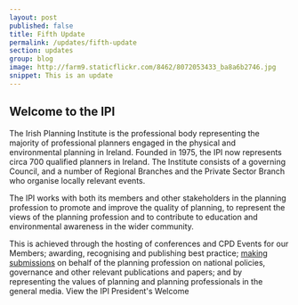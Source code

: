 ```yaml
---
layout: post
published: false
title: Fifth Update
permalink: /updates/fifth-update
section: updates
group: blog
image: http://farm9.staticflickr.com/8462/8072053433_ba8a6b2746.jpg
snippet: This is an update
---
```


## Welcome to the IPI

The Irish Planning Institute is the professional body representing the majority of professional planners engaged in the physical and environmental planning in Ireland. Founded in 1975, the IPI now represents circa 700 qualified planners in Ireland. The Institute consists of a governing Council, and a number of Regional Branches and the Private Sector Branch who organise locally relevant events.

The IPI works with both its members and other stakeholders in the planning profession to promote and improve the quality of planning, to represent the views of the planning profession and to contribute to education and environmental awareness in the wider community.

This is achieved through the hosting of conferences and CPD Events for our Members; awarding, recognising and publishing best practice; [making submissions](http://ipi.ie) on behalf of the planning profession on national policies, governance and other relevant publications and papers; and by representing the values of planning and planning professionals in the general media.
View the IPI President's Welcome